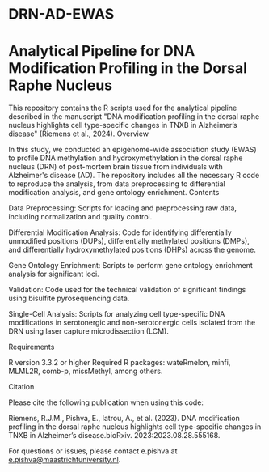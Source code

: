 # DRN-AD-EWAS
# Analytical Pipeline for DNA Modification Profiling in the Dorsal Raphe Nucleus

This repository contains the R scripts used for the analytical pipeline described in the manuscript "DNA modification profiling in the dorsal raphe nucleus highlights cell type-specific changes in TNXB in Alzheimer’s disease" (Riemens et al., 2024).
Overview

In this study, we conducted an epigenome-wide association study (EWAS) to profile DNA methylation and hydroxymethylation in the dorsal raphe nucleus (DRN) of post-mortem brain tissue from individuals with Alzheimer's disease (AD). The repository includes all the necessary R code to reproduce the analysis, from data preprocessing to differential modification analysis, and gene ontology enrichment.
Contents

Data Preprocessing: 
Scripts for loading and preprocessing raw data, including normalization and quality control.

Differential Modification Analysis: 
Code for identifying differentially unmodified positions (DUPs), differentially methylated positions (DMPs), and differentially hydroxymethylated positions (DHPs) across the genome.

Gene Ontology Enrichment: 
Scripts to perform gene ontology enrichment analysis for significant loci.

Validation: 
Code used for the technical validation of significant findings using bisulfite pyrosequencing data.

Single-Cell Analysis: 
Scripts for analyzing cell type-specific DNA modifications in serotonergic and non-serotonergic cells isolated from the DRN using laser capture microdissection (LCM).

Requirements

R version 3.3.2 or higher
Required R packages: wateRmelon, minfi, MLML2R, comb-p, missMethyl, among others.

Citation

Please cite the following publication when using this code:

Riemens, R.J.M., Pishva, E., Iatrou, A., et al. (2023). DNA modification profiling in the dorsal raphe nucleus highlights cell type-specific changes in TNXB in Alzheimer’s disease.bioRxiv. 2023:2023.08.28.555168.

For questions or issues, please contact e.pishva at e.pishva@maastrichtuniversity.nl.
